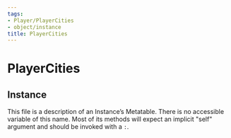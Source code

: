 ```yaml
---
tags:
- Player/PlayerCities
- object/instance
title: PlayerCities
---
```

# PlayerCities
## Instance
This file is a description of an Instance’s Metatable. There is no accessible variable of this name. Most of its methods will expect an implicit "self" argument and should be invoked with a `:`.
